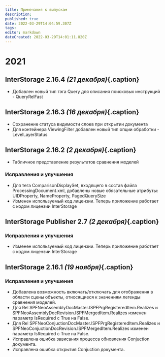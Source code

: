 ```yaml
---
title: Примечания к выпускам
description: 
published: true
date: 2022-03-29T14:04:59.307Z
tags: 
editor: markdown
dateCreated: 2022-03-29T14:01:11.820Z
---
```


# 2021

## InterStorage 2.16.4 *(21 декабря)*{.caption}

- Добавлен новый тип тэга Query для описания поисковых инструкций - QueryRelFast

## InterStorage 2.16.3 *(16 декабря)*{.caption}

- Сохранение статуса видимости слоев при открытии документа
- Для контейнера ViewingFilter добавлен новый тип опции обработки - LevelLayerStatus

## InterStorage 2.16.2 *(2 декабря)*{.caption}

- Табличное представление результатов сравнения моделей

### Исправления и улучшения
- Для тега ComparisonDisplaySet, входящего в состав файла ProcessingDocument.xml, добавлены новые обязательные атрибуты: UIDProperty, NameProperty, PagedQuerySize
- Изменен используемый код лицензии. Теперь приложение работает с кодом лицензии InterStorage

## InterStorage Publisher 2.7 *(2 декабря)*{.caption}

### Исправления и улучшения
- Изменен используемый код лицензии. Теперь приложение работает с кодом лицензии InterStorage

## InterStorage 2.16.1 *(19 ноября)*{.caption}

### Исправления и улучшения
- Добавлена возможность включать/отключать для отображения в области сцены объекты, относящиеся к значениям легенды сравнения моделей.
- Для Rel SPFNeoAssemblyDocMaster.ISPFPrgRegisteredItem.Realizes и SPFNeoAssemblyDocRevision.ISPFMergedItem.Realizes изменен параметр IsRequired с True на False.
- Для Rel SPFNeoConjuctionDocMaster.ISPFPrgRegisteredItem.Realizes и SPFNeoConjuctionDocRevision.ISPFMergedItem.Realizes изменен параметр IsRequired с True на False.
- Исправлена ошибка зависания процесса обновления Conjuction документа.
- Исправлена ошибка открытия Conjuction документа.